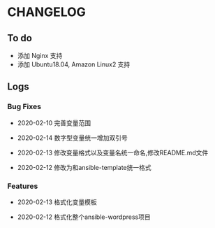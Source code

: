 # CHANGELOG

## To do

* 添加 Nginx 支持
* 添加 Ubuntu18.04, Amazon Linux2 支持

## Logs

### Bug Fixes

* 2020-02-10  完善变量范围

* 2020-02-14  数字型变量统一增加双引号

* 2020-02-13  修改变量格式以及变量名统一命名,修改README.md文件

* 2020-02-12  修改为和ansible-template统一格式

### Features

* 2020-02-13  格式化变量模板

* 2020-02-12  格式化整个ansible-wordpress项目

